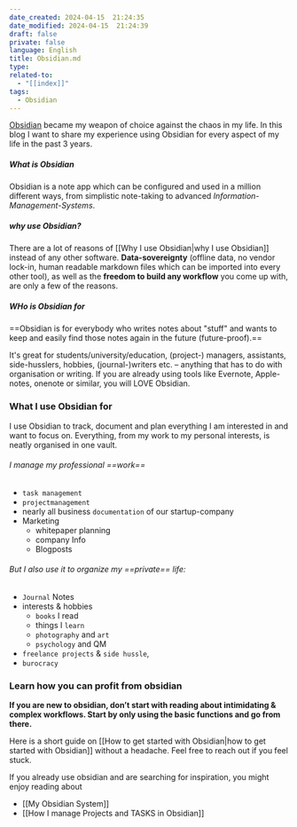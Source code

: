 ```yaml
---
date_created: 2024-04-15  21:24:35
date_modified: 2024-04-15  21:24:39
draft: false
private: false
language: English
title: Obsidian.md
type: 
related-to:
  - "[[index]]"
tags:
  - Obsidian
---
```



[Obsidian](https://obsidian.md/) became my weapon of choice against the chaos in my life.
In this blog I want to share my experience using Obsidian for every aspect of my life in the past 3 years.

##### What is Obsidian

Obsidian is a note app which can be configured and used in a million different ways, from simplistic note-taking to advanced *Information-Management-Systems*. 

##### why use Obsidian?
There are a lot of reasons of [[Why I use Obsidian|why I use Obsidian]] instead of any other software. 
**Data-sovereignty** (offline data, no vendor lock-in, human readable markdown files which can be imported into every other tool), as well as the **freedom to build any workflow** you come up with, are only a few of the reasons.

##### WHo is Obsidian for
==Obsidian is for everybody who writes notes about "stuff" and wants to keep and easily find those notes again in the future (future-proof).==


It's great for students/university/education, (project-) managers, assistants, side-husslers, hobbies, (journal-)writers etc. – anything that has to do with organisation or writing. If you are already using tools like Evernote, Apple-notes, onenote or similar, you will LOVE Obsidian.

### What I use Obsidian for
I use Obsidian to track, document and plan everything I am interested in and want to focus on. Everything, from my work to my personal interests, is neatly organised in one vault.

###### I manage my professional ==work==  

- `task management` 
- `projectmanagement` 
- nearly all business `documentation` of our startup-company
- Marketing
	- whitepaper planning
	- company Info
	- Blogposts

###### But I also use it to organize my ==private== life: 
- `Journal` Notes
- interests & hobbies 
	- `books` I read
	- things I `learn` 
	- `photography` and `art` 
	- `psychology` and QM
- `freelance projects` & `side hussle`,
- `burocracy`


### Learn how you can profit from obsidian

**If you are new to obsidian, don’t start with reading about intimidating & complex workflows. Start by only using the basic functions and go from there.**

Here is a short guide on [[How to get started with Obsidian|how to get started with Obsidian]] without a headache. Feel free to reach out if you feel stuck.

If you already use obsidian and are searching for inspiration, you might enjoy reading about 

- [[My Obsidian System]]
- [[How I manage Projects and TASKS in Obsidian]]

